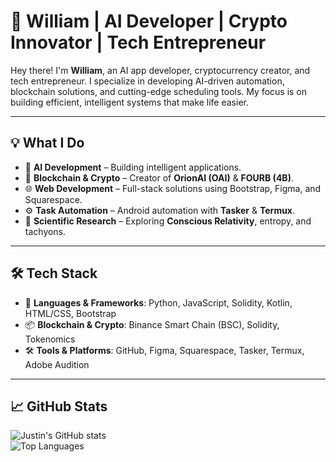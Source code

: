 # 🚀 William | AI Developer | Crypto Innovator | Tech Entrepreneur  

Hey there! I'm **William**, an AI app developer, cryptocurrency creator, and tech entrepreneur. I specialize in developing AI-driven automation, blockchain solutions, and cutting-edge scheduling tools. My focus is on building efficient, intelligent systems that make life easier.

---

## 💡 What I Do  
- 🧠 **AI Development** – Building intelligent applications.  
- 🔗 **Blockchain & Crypto** – Creator of **OrionAI (OAI)** & **FOURB (4B)**.  
- 🌐 **Web Development** – Full-stack solutions using Bootstrap, Figma, and Squarespace.  
- ⚙️ **Task Automation** – Android automation with **Tasker** & **Termux**.  
- 🧬 **Scientific Research** – Exploring **Conscious Relativity**, entropy, and tachyons.  

---

## 🛠️ Tech Stack  
- 🚀 **Languages & Frameworks**: Python, JavaScript, Solidity, Kotlin, HTML/CSS, Bootstrap  
- 📦 **Blockchain & Crypto**: Binance Smart Chain (BSC), Solidity, Tokenomics  
- 🛠 **Tools & Platforms**: GitHub, Figma, Squarespace, Tasker, Termux, Adobe Audition  

---

## 📈 GitHub Stats  

![Justin's GitHub stats](https://github-readme-stats.vercel.app/api?username=your-github-username&show_icons=true&theme=radical)  
![Top Languages](https://github-readme-stats.vercel.app/api/top-langs/?username=your-github-username&layout=compact&theme=radical)  
